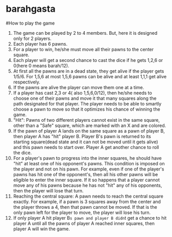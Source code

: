# barahgasta
#How to play the game

1.  The game can be played by 2 to 4 members. But, here it is designed only for 2 players.
2.  Each player has 6 pawns.
3.  For a player to win, he/she must move all their pawns to the center square.
4.  Each player will get a second chance to cast the dice if he gets 1,2,6 or 0(here 0 means barah/12).
5.  At first all the pawns are in a dead state, they get alive if the player gets 1/5/6. For 1,5,6 at most 1,5,6 pawns can be alive and at least 1,1,1 get alive respectively.
6.  If the pawns are alive the player can move them one at a time.
7.  If a player has cast 2,3 or 4( also 1,5,6,0/12), then he/she needs to choose one of their pawns and move it that many squares along the path designated for that player. The player needs to be able to smartly choose a pawn to move so that it optimizes his chance of winning the game.
8.  "Hit": Pawns of two different players cannot exist in the same square, other than a "Safe" square, which are marked with an X and are colored.
9.   If the pawn of player A lands on the same square as a pawn of player B, then player A has "hit" player B. Player B's pawn is returned to its starting square(dead state and it can not be moved until it gets alive) and this pawn needs to start over. Player A get another chance to roll the dice.
10.  For a player's pawn to progress into the inner squares, he should have "hit" at least one of his opponent's pawns. This condition is imposed on the player and not on his pawn. For example, even if one of the player's pawns has hit one of the opponent's, then all his other pawns will be eligible to enter the inner square. If it so happens that a player cannot move any of his pawns because he has not "hit" any of his opponents, then the player will lose that turn.
11.  Reaching the central square: A pawn needs to reach the central square exactly. For example, if a pawn is 3 squares away from the center and the player throws a 4, then that pawn cannot be moved. If that is the only pawn left for the player to move, the player will lose his turn.
12. If only  player A  hit player B`s pawn and player B didn`t get a chance to hit player A until all the pawns of player A reached inner squares, then player A will win the game.
